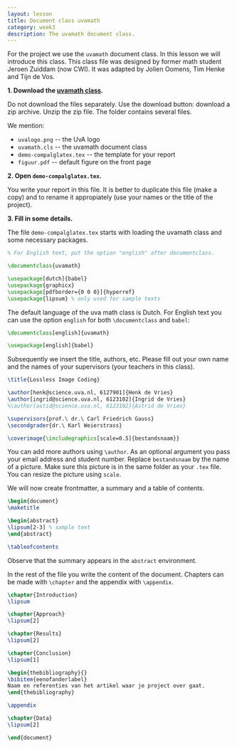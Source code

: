 ```yaml
---
layout: lesson
title: Document class uvamath
category: week3
description: The uvamath document class.
---
```


For the project we use the `uvamath` document class. In this lesson we
will introduce this class. This class file was designed by former math
student Jeroen Zuiddam (now CWI). It was adapted by Jolien Oomens,
Tim Henke and Tijn de Vos.

**1. Download the [uvamath
class](https://github.com/UvA-FNWI/uvamath).**

Do not download the files separately.
Use the download button: download a zip archive.
Unzip the zip file. The folder contains several files.

We mention:

-   `uvalogo.png` -- the UvA logo
-   `uvamath.cls` -- the uvamath document class
-   `demo-compalglatex.tex` -- the template for your report
-   `figuur.pdf` -- default figure on the front page

**2. Open `demo-compalglatex.tex`.**

You write your report in this file.
It is better to duplicate this file (make a copy) and to rename it appropiately (use your names or the title of the project).

**3. Fill in some details.**

The file `demo-compalglatex.tex` starts with loading the uvamath class and some
necessary packages.

```latex
% For English text, put the option "english" after documentclass.

\documentclass{uvamath}

\usepackage[dutch]{babel}
\usepackage{graphicx}
\usepackage[pdfborder={0 0 0}]{hyperref}
\usepackage{lipsum} % only used for sample texts
```

The default language of the uva math class is Dutch. For English text
you can use the option `english` for both `\documentclass` and `babel`:

```latex
\documentclass[english]{uvamath}

\usepackage[english]{babel}
```

Subsequently we insert the title, authors, etc. Please fill out your own name and the names of your supervisors (your teachers in this class).

```latex
\title{Lossless Image Coding}

\author[henk@science.uva.nl, 6127901]{Henk de Vries}
\author[ingrid@science.uva.nl, 6123102]{Ingrid de Vries}
%\author[astid@science.uva.nl, 6123102]{Astrid de Vries}

\supervisors{prof.\ dr.\ Carl Friedrich Gauss}
\secondgrader{dr.\ Karl Weierstrass}

\coverimage{\includegraphics[scale=0.5]{bestandsnaam}}
```

You can add more authors using `\author`. As an optional argument you
pass your email address and student number. Replace `bestandsnaam` by
the name of a picture. Make sure this picture is in the same folder as
your `.tex` file. You can resize the picture using `scale`.

We will now create frontmatter, a summary and a table of contents.

```latex
\begin{document}
\maketitle

\begin{abstract}
\lipsum[2-3] % sample text
\end{abstract}

\tableofcontents
```

Observe that the summary appears in the `abstract` environment.

In the rest of the file you write the content of the document. Chapters
can be made with `\chapter` and the appendix with `\appendix`.

```latex
\chapter{Introduction}
\lipsum

\chapter{Approach}
\lipsum[2]

\chapter{Results}
\lipsum[2]

\chapter{Conclusion}
\lipsum[1]

\begin{thebibliography}{}
\bibitem{eenofanderlabel}
Naam en referenties van het artikel waar je project over gaat.
\end{thebibliography}

\appendix

\chapter{Data}
\lipsum[2]

\end{document}
```
